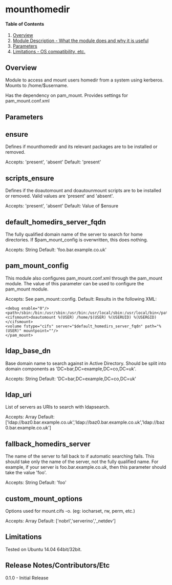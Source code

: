 # mounthomedir

#### Table of Contents

1. [Overview](#overview)
2. [Module Description - What the module does and why it is useful](#module-description)
3. [Parameters](#usage)
4. [Limitations - OS compatibility, etc.](#limitations)

## Overview

Module to access and mount users homedir from a system using kerberos. Mounts to /home/$username.

Has the dependency on pam_mount. Provides settings for pam_mount.conf.xml

## Parameters

ensure
------

Defines if mounthomedir and its relevant packages are to be installed or removed.

Accepts: 'present', 'absent'
Default: 'present'

scripts_ensure
--------------

Defines if the doautomount and doautounmount scripts are to be installed or removed. Valid values are 'present' and 'absent'.

Accepts: 'present', 'absent'
Default: Value of $ensure

default_homedirs_server_fqdn
----------------------------

The fully qualified domain name of the server to search for home directories.
If $pam_mount_config is overwritten, this does nothing.

Accepts: String
Default: 'foo.bar.example.co.uk'

pam_mount_config
----------------

This module also configures pam_mount.conf.xml through the pam_mount module. 
The value of this parameter can be used to configure the pam_mount module.

Accepts: See pam_mount::config.
Default: Results in the following XML:
```<pam_mount>
<debug enable="0"/>
<path>/sbin:/bin:/usr/sbin:/usr/bin:/usr/local/sbin:/usr/local/bin</path>
<cifsmount>doautomount %(USER) /home/$(USER) %(USERUID) %(USERGID)</cifsmount>
<volume fstype="cifs" server="$default_homedirs_server_fqdn" path="%(USER)" mountpoint=""/> 
</pam_mount>
```

ldap_base_dn
------------

Base domain name to search against in Active Directory.
Should be split into domain components as 'DC=bar,DC=example,DC=co,DC=uk'.

Accepts: String
Default: 'DC=bar,DC=example,DC=co,DC=uk'

ldap_uri
--------

List of servers as URIs to search with ldapsearch. 

Accepts: Array
Default: ['ldap://baz0.bar.example.co.uk','ldap://baz0.bar.example.co.uk','ldap://baz0.bar.example.co.uk']

fallback_homedirs_server
------------------------

The name of the server to fall back to if automatic searching fails.
This should take only the name of the server, not the fully qualified name.
For example, if your server is foo.bar.example.co.uk, then this parameter should
take the value 'foo'.

Accepts: String
Default: 'foo'

custom_mount_options
--------------------

Options used for mount.cifs -o. (eg: iocharset, rw, perm, etc.)

Accepts: Array
Default: ['nobrl','serverino','_netdev']
	
## Limitations

Tested on Ubuntu 14.04 64bit/32bit.

## Release Notes/Contributors/Etc 

0.1.0 - Initial Release
